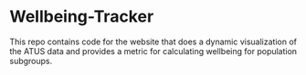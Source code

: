 # Wellbeing-Tracker
This repo contains code for the website that does a dynamic visualization of the ATUS data and provides a metric for calculating wellbeing for population subgroups.

